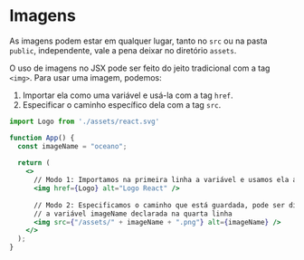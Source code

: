 # Imagens

As imagens podem estar em qualquer lugar, tanto no `src` ou na pasta `public`, independente, vale a pena deixar no diretório `assets`.

O uso de imagens no JSX pode ser feito do jeito tradicional com a tag `<img>`. Para usar uma imagem, podemos:

1. Importar ela como uma variável e usá-la com a tag `href`.
2. Especificar o caminho específico dela com a tag `src`.

```jsx
import Logo from './assets/react.svg'

function App() {
  const imageName = "oceano";
  
  return (
    <>
      // Modo 1: Importamos na primeira linha a variável e usamos ela aqui
      <img href={Logo} alt="Logo React" />
      
      // Modo 2: Especificamos o caminho que está guardada, pode ser dinâmico, usamos
      // a variável imageName declarada na quarta linha
      <img src={"/assets/" + imageName + ".png"} alt={imageName} />
    </>
  );
}
```
